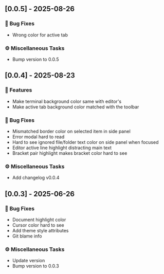 ## [0.0.5] - 2025-08-26

### 🐛 Bug Fixes

- Wrong color for active tab

### ⚙️ Miscellaneous Tasks

- Bump version to 0.0.5

## [0.0.4] - 2025-08-23

### 🚀 Features

- Make terminal background color same with editor's
- Make active tab background color matched with the toolbar

### 🐛 Bug Fixes

- Mismatched border color on selected item in side panel
- Error modal hard to read
- Hard to see ignored file/folder text color on side panel when focused
- Editor active line highlight distracting main text
- Bracket pair highlight makes bracket color hard to see

### ⚙️ Miscellaneous Tasks

- Add changelog v0.0.4

## [0.0.3] - 2025-06-26

### 🐛 Bug Fixes

- Document highlight color
- Cursor color hard to see
- Add theme style attributes
- Git blame info

### ⚙️ Miscellaneous Tasks

- Update version
- Bump version to 0.0.3
